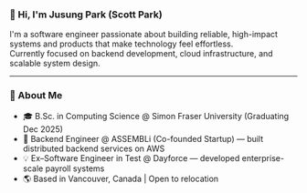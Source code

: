 ### 👋 Hi, I'm Jusung Park (Scott Park)
I'm a software engineer passionate about building reliable, high-impact systems and products that make technology feel effortless.  
Currently focused on backend development, cloud infrastructure, and scalable system design.

---

### 📍 About Me
- 🎓 B.Sc. in Computing Science @ Simon Fraser University (Graduating Dec 2025)  
- 💼 Backend Engineer @ ASSEMBLi (Co-founded Startup) — built distributed backend services on AWS
- 💡 Ex–Software Engineer in Test @ Dayforce — developed enterprise-scale payroll systems  
- 🌎 Based in Vancouver, Canada | Open to relocation  
